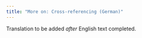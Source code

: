 ```yaml
---
title: "More on: Cross-referencing (German)"
---
```

Translation to be added _after_ English text completed.
